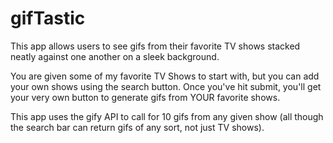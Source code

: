 # gifTastic

This app allows users to see gifs from their favorite TV shows stacked neatly against one another on a sleek background. 

You are given some of my favorite TV Shows to start with, but you can add your own shows using the search button. Once you've hit submit, you'll get your very own button to generate gifs from YOUR favorite shows. 

This app uses the gify API to call for 10 gifs from any given show (all though the search bar can return gifs of any sort, not just TV shows).